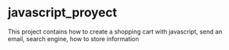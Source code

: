 # javascript_proyect
This project contains how to create a shopping cart with javascript, send an email, search engine, how to store information
